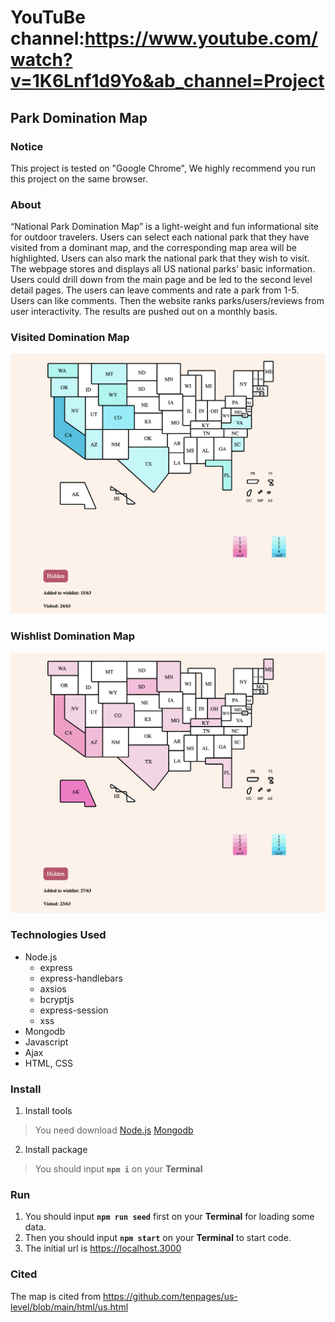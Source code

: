 ﻿# YouTuBe channel:https://www.youtube.com/watch?v=1K6Lnf1d9Yo&ab_channel=Project

## Park Domination Map

### Notice
This project is tested on "Google Chrome", We highly recommend you run this project on the same browser.

### About
“National Park Domination Map” is a light-weight and fun informational site for outdoor travelers. Users can select each national park that they have visited from a dominant map, and the corresponding map area will be highlighted. Users can also mark the national park that they wish to visit.
The webpage stores and displays all US national parks’ basic information. Users could drill down from the main page and be led to the second level detail pages. The users can leave comments and rate a park from 1-5.
Users can like comments. Then the website ranks parks/users/reviews from user interactivity. The results are pushed out on a monthly basis.

### Visited Domination Map
![Visited map](/public/images/visited.png)

### Wishlist Domination Map
![Wishlist map](/public/images/wishlist.png)

### Technologies Used
* Node.js
  * express
  * express-handlebars
  * axsios
  * bcryptjs
  * express-session
  * xss
* Mongodb
* Javascript
* Ajax
* HTML, CSS

### Install
1. Install tools

>You need download
[Node.js](https://nodejs.org/en/download/)
[Mongodb](https://www.mongodb.com/try/download/community)

2. Install package

>You should input **`npm i`** on your **Terminal**

### Run

1. You should input **`npm run seed`** first on your **Terminal** for loading some data.
2. Then you should input **`npm start`** on your **Terminal** to start code.
3. The initial url is <https://localhost.3000>

### Cited
The map is cited from <https://github.com/tenpages/us-level/blob/main/html/us.html>
